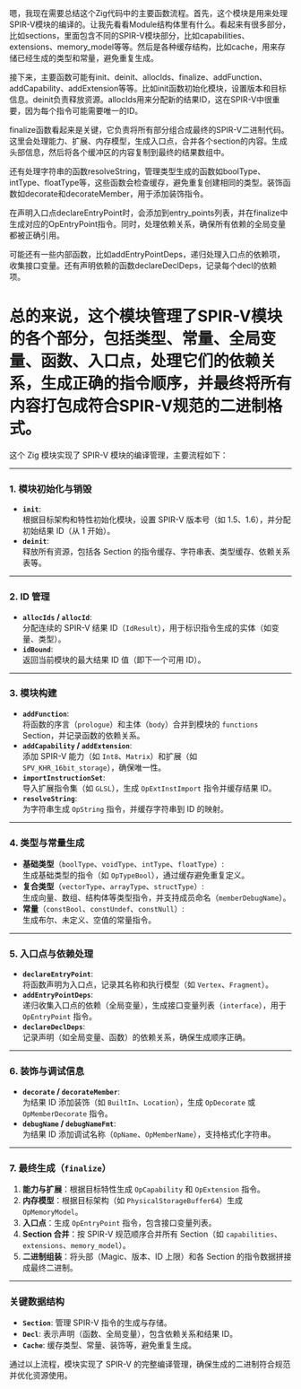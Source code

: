 嗯，我现在需要总结这个Zig代码中的主要函数流程。首先，这个模块是用来处理SPIR-V模块的编译的。让我先看看Module结构体里有什么。看起来有很多部分，比如sections，里面包含不同的SPIR-V模块部分，比如capabilities、extensions、memory_model等等。然后是各种缓存结构，比如cache，用来存储已经生成的类型和常量，避免重复生成。

接下来，主要函数可能有init、deinit、allocIds、finalize、addFunction、addCapability、addExtension等等。比如init函数初始化模块，设置版本和目标信息。deinit负责释放资源。allocIds用来分配新的结果ID，这在SPIR-V中很重要，因为每个指令可能需要唯一的ID。

finalize函数看起来是关键，它负责将所有部分组合成最终的SPIR-V二进制代码。这里会处理能力、扩展、内存模型，生成入口点，合并各个section的内容。生成头部信息，然后将各个缓冲区的内容复制到最终的结果数组中。

还有处理字符串的函数resolveString，管理类型生成的函数如boolType、intType、floatType等，这些函数会检查缓存，避免重复创建相同的类型。装饰函数如decorate和decorateMember，用于添加装饰指令。

在声明入口点declareEntryPoint时，会添加到entry_points列表，并在finalize中生成对应的OpEntryPoint指令。同时，处理依赖关系，确保所有依赖的全局变量都被正确引用。

可能还有一些内部函数，比如addEntryPointDeps，递归处理入口点的依赖项，收集接口变量。还有声明依赖的函数declareDeclDeps，记录每个decl的依赖项。

总的来说，这个模块管理了SPIR-V模块的各个部分，包括类型、常量、全局变量、函数、入口点，处理它们的依赖关系，生成正确的指令顺序，并最终将所有内容打包成符合SPIR-V规范的二进制格式。
================================================
这个 Zig 模块实现了 SPIR-V 模块的编译管理，主要流程如下：

---

### **1. 模块初始化与销毁**
- **`init`**:  
  根据目标架构和特性初始化模块，设置 SPIR-V 版本号（如 1.5、1.6），并分配初始结果 ID（从 1 开始）。
- **`deinit`**:  
  释放所有资源，包括各 Section 的指令缓存、字符串表、类型缓存、依赖关系表等。

---

### **2. ID 管理**
- **`allocIds` / `allocId`**:  
  分配连续的 SPIR-V 结果 ID（`IdResult`），用于标识指令生成的实体（如变量、类型）。
- **`idBound`**:  
  返回当前模块的最大结果 ID 值（即下一个可用 ID）。

---

### **3. 模块构建**
- **`addFunction`**:  
  将函数的序言（`prologue`）和主体（`body`）合并到模块的 `functions` Section，并记录函数的依赖关系。
- **`addCapability` / `addExtension`**:  
  添加 SPIR-V 能力（如 `Int8`、`Matrix`）和扩展（如 `SPV_KHR_16bit_storage`），确保唯一性。
- **`importInstructionSet`**:  
  导入扩展指令集（如 `GLSL`），生成 `OpExtInstImport` 指令并缓存结果 ID。
- **`resolveString`**:  
  为字符串生成 `OpString` 指令，并缓存字符串到 ID 的映射。

---

### **4. 类型与常量生成**
- **基础类型**（`boolType`、`voidType`、`intType`、`floatType`）:  
  生成基础类型的指令（如 `OpTypeBool`），通过缓存避免重复定义。
- **复合类型**（`vectorType`、`arrayType`、`structType`）:  
  生成向量、数组、结构体等类型指令，并支持成员命名（`memberDebugName`）。
- **常量**（`constBool`、`constUndef`、`constNull`）:  
  生成布尔、未定义、空值的常量指令。

---

### **5. 入口点与依赖处理**
- **`declareEntryPoint`**:  
  将函数声明为入口点，记录其名称和执行模型（如 `Vertex`、`Fragment`）。
- **`addEntryPointDeps`**:  
  递归收集入口点的依赖（全局变量），生成接口变量列表（`interface`），用于 `OpEntryPoint` 指令。
- **`declareDeclDeps`**:  
  记录声明（如全局变量、函数）的依赖关系，确保生成顺序正确。

---

### **6. 装饰与调试信息**
- **`decorate` / `decorateMember`**:  
  为结果 ID 添加装饰（如 `BuiltIn`、`Location`），生成 `OpDecorate` 或 `OpMemberDecorate` 指令。
- **`debugName` / `debugNameFmt`**:  
  为结果 ID 添加调试名称（`OpName`、`OpMemberName`），支持格式化字符串。

---

### **7. 最终生成（`finalize`）**
1. **能力与扩展**：根据目标特性生成 `OpCapability` 和 `OpExtension` 指令。
2. **内存模型**：根据目标架构（如 `PhysicalStorageBuffer64`）生成 `OpMemoryModel`。
3. **入口点**：生成 `OpEntryPoint` 指令，包含接口变量列表。
4. **Section 合并**：按 SPIR-V 规范顺序合并所有 Section（如 `capabilities`、`extensions`、`memory_model`）。
5. **二进制组装**：将头部（Magic、版本、ID 上限）和各 Section 的指令数据拼接成最终二进制。

---

### **关键数据结构**
- **`Section`**: 管理 SPIR-V 指令的生成与存储。
- **`Decl`**: 表示声明（函数、全局变量），包含依赖关系和结果 ID。
- **`Cache`**: 缓存类型、常量、装饰等，避免重复生成。

通过以上流程，模块实现了 SPIR-V 的完整编译管理，确保生成的二进制符合规范并优化资源使用。